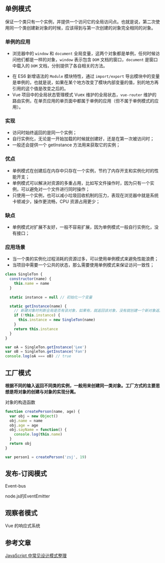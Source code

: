 ## 单例模式

保证一个类只有一个实例，并提供一个访问它的全局访问点。也就是说，第二次使用同一个类创建新对象的时候，应该得到与第一次创建的对象完全相同的对象。

### 单例的应用

* 浏览器中的 `window` 和 `document` 全局变量，这两个对象都是单例，任何时候访问他们都是一样的对象，`window` 表示包含 `DOM` 文档的窗口，`document` 是窗口中载入的 `DOM` 文档，分别提供了各自相关的方法。

- 在 ES6 新增语法的 `Module` 模块特性，通过 `import/export` 导出模块中的变量是单例的，也就是说，如果在某个地方改变了模块内部变量的值，别的地方再引用的这个值是改变之后的。
- Vue 项目中的全局状态管理模式 Vuex 维护的全局状态，`vue-router` 维护的路由实例，在单页应用的单页面中都属于单例的应用（但不属于单例模式的应用）。

### 实现

- 访问时始终返回的是同一个实例；
- 自行实例化，无论是一开始加载的时候就创建好，还是在第一次被访问时；
- 一般还会提供一个 getInstance 方法用来获取它的实例；

### 优点

- 单例模式在创建后在内存中只存在一个实例，节约了内存开支和实例化时的性能开支；
- 单例模式可以解决对资源的多重占用，比如写文件操作时，因为只有一个实例，可以避免对一个文件进行同时操作；
- 只使用一个实例，也可以减小垃圾回收机制的压力，表现在浏览器中就是系统卡顿减少，操作更流畅，CPU 资源占用更少；

### 缺点

- 单例模式对扩展不友好，一般不容易扩展，因为单例模式一般自行实例化，没有接口；

### 应用场景

- 当一个类的实例化过程消耗的资源过多，可以使用单例模式来避免性能浪费；
- 当项目中需要一个公共的状态，那么需要使用单例模式来保证访问一致性；

``` js
class SingleTon {
  constructor(name) {
    this.name = name
  }
  
  static instance = null // 初始化一个变量

  static getInstance(name) {
    // 新建对象时判断全局是否有该对象，如果有，就返回该对象，没有就创建一个新对象返回。
    if (!this.instance) {
      this.instance = new SingleTon(name)
    }
    return this.instance
  }
}

var oA = SingleTon.getInstance('Lee')
var oB = SingleTon.getInstance('Fan')
console.log(oA === oB) // true
```

## 工厂模式

**根据不同的输入返回不同类的实例，一般用来创建同一类对象。工厂方式的主要思想是将对象的创建与对象的实现分离。**

对象的构造函数

``` js
function createPerson(name, age) {
  var obj = new Object()
  obj.name = name
  obj.age = age
  obj.sayName = function() {
    console.log(this.name)
  }
  return obj
}

var person1 = createPerson('zsj', 19)
```

## 发布-订阅模式

Event-bus

node.js的EventEmitter

## 观察者模式

Vue 的响应式系统

## 参考文章

[JavaScript 中常见设计模式整理](https://juejin.im/post/6844903607452581896#heading-0)